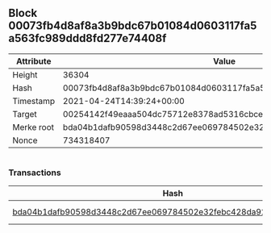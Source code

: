 ## Block 00073fb4d8af8a3b9bdc67b01084d0603117fa5a563fc989ddd8fd277e74408f

Attribute | Value
--- | ---
Height | 36304
Hash | 00073fb4d8af8a3b9bdc67b01084d0603117fa5a563fc989ddd8fd277e74408f
Timestamp | 2021-04-24T14:39:24+00:00
Target | 00254142f49eaaa504dc75712e8378ad5316cbcead634704b3734b6271167cc4
Merke root | bda04b1dafb90598d3448c2d67ee069784502e32febc428da92a17052d57866d
Nonce | 734318407

```

```

### Transactions

Hash | Amount
--- | ---
[bda04b1dafb90598d3448c2d67ee069784502e32febc428da92a17052d57866d](bda04b1dafb90598d3448c2d67ee069784502e32febc428da92a17052d57866d.md) | 10.00000000 SKEPTI 
